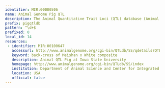 ```yaml
---
identifier: MIR:00000506
name: Animal Genome Pig QTL
description: The Animal Quantitative Trait Loci (QTL) database (Animal QTLdb) is designed to house publicly all available QTL and single-nucleotide polymorphism/gene association data on livestock animal species. This collection references pig QTLs.
prefix: pigqtldb
pattern: ^\d+$
prefixed: 0
local_id: 14
resources:
 - identifier: MIR:00100647
   accessurl: http://www.animalgenome.org/cgi-bin/QTLdb/SS/qdetails?QTL_ID=${lid}
   keyword: back-cross of Meishan x White composite
   description: Animal QTL Pig at Iowa State University
   homepage: http://www.animalgenome.org/cgi-bin/QTLdb/SS/index
   institution: Department of Animal Science and Center for Integrated Animal Genomics, Iowa State University, Iowa
   location: USA
   official: false
---
```

